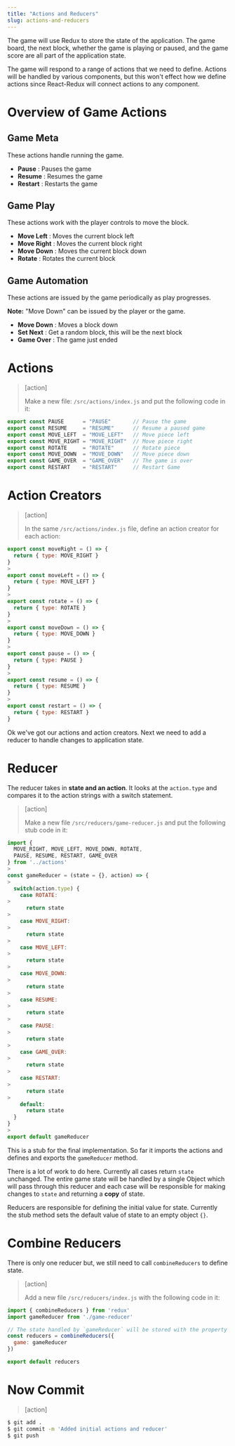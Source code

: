 ```yaml
---
title: "Actions and Reducers"
slug: actions-and-reducers
---
```


The game will use Redux to store the state of the application.
The game board, the next block, whether the game is playing or
paused, and the game score are all part of the application state.

The game will respond to a range of actions that we need to define. Actions will be handled by various components, but this won't effect how we define actions since React-Redux will connect actions to any component.

# Overview of Game Actions

## Game Meta
These actions handle running the game.

- **Pause** : Pauses the game
- **Resume** : Resumes the game
- **Restart** : Restarts the game

## Game Play
These actions work with the player controls to move the block.

- **Move Left** : Moves the current block left
- **Move Right** : Moves the current block right
- **Move Down** : Moves the current block down
- **Rotate** : Rotates the current block

## Game Automation
These actions are issued by the game periodically as play
progresses.

**Note:** "Move Down" can be issued by the player or
the game.

- **Move Down** : Moves a block down
- **Set Next** : Get a random block, this will be the next block
- **Game Over** : The game just ended

# Actions

> [action]
>
> Make a new file: `/src/actions/index.js` and put the following code in it:
>
```JavaScript
export const PAUSE      = "PAUSE"       // Pause the game
export const RESUME     = "RESUME"      // Resume a paused game
export const MOVE_LEFT  = "MOVE_LEFT"   // Move piece left
export const MOVE_RIGHT = "MOVE_RIGHT"  // Move piece right
export const ROTATE     = "ROTATE"      // Rotate piece
export const MOVE_DOWN  = "MOVE_DOWN"   // Move piece down
export const GAME_OVER  = "GAME_OVER"   // The game is over
export const RESTART    = "RESTART"     // Restart Game
```

# Action Creators

> [action]
>
> In the same `/src/actions/index.js` file, define an action creator for each action:
>
```JavaScript
export const moveRight = () => {
  return { type: MOVE_RIGHT }
}
>
export const moveLeft = () => {
  return { type: MOVE_LEFT }
}
>
export const rotate = () => {
  return { type: ROTATE }
}
>
export const moveDown = () => {
  return { type: MOVE_DOWN }
}
>
export const pause = () => {
  return { type: PAUSE }
}
>
export const resume = () => {
  return { type: RESUME }
}
>
export const restart = () => {
  return { type: RESTART }
}
```

Ok we've got our actions and action creators. Next we need to add a reducer to handle changes to application state.

# Reducer

The reducer takes in **state and an action**. It looks at the `action.type` and compares it to the action strings with a switch statement.

> [action]
>
> Make a new file `/src/reducers/game-reducer.js` and put the following stub code in it:
>
```JavaScript
import {
  MOVE_RIGHT, MOVE_LEFT, MOVE_DOWN, ROTATE,
  PAUSE, RESUME, RESTART, GAME_OVER
} from '../actions'
>
const gameReducer = (state = {}, action) => {
>
  switch(action.type) {
    case ROTATE:
>
      return state
>
    case MOVE_RIGHT:
>
      return state
>
    case MOVE_LEFT:
>
      return state
>
    case MOVE_DOWN:
>
      return state
>
    case RESUME:
>
      return state
>
    case PAUSE:
>
      return state
>
    case GAME_OVER:
>
      return state
>
    case RESTART:
>
      return state
>
    default:
      return state
  }
}
>
export default gameReducer
```

This is a stub for the final implementation. So far it
imports the actions and defines and exports the
`gameReducer` method.

There is a lot of work to do here. Currently all cases
return `state` unchanged. The entire game state will be
handled by a single Object which will pass through
this reducer and each case will be responsible for making
changes to `state` and returning a **copy** of state.

Reducers are responsible for defining the initial value
for state. Currently the stub method sets the default
value of state to an empty object `{}`.

# Combine Reducers

There is only one reducer but, we still need to call
`combineReducers` to define state.

> [action]
>
> Add a new file `/src/reducers/index.js` with the following code in it:
>
```JavaScript
import { combineReducers } from 'redux'
import gameReducer from './game-reducer'

// The state handled by `gameReducer` will be stored with the property name `game` on the Redux store.
const reducers = combineReducers({
  game: gameReducer
})

export default reducers
```

# Now Commit

>[action]
>
```bash
$ git add .
$ git commit -m 'Added initial actions and reducer'
$ git push
```

